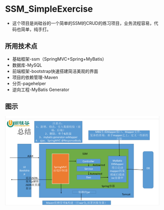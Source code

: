 # SSM_SimpleExercise
* 这个项目是尚硅谷的一个简单的SSM的CRUD的练习项目，业务流程容易，代码也简单，纯手打。

## 所用技术点
* 基础框架-ssm（SpringMVC+Spring+MyBatis）
* 数据库-MySQL
* 前端框架-bootstrap快速搭建简洁美观的界面
* 项目的依赖管理-Maven
* 分页-pagehelper
* 逆向工程-MyBatis Generator

## 图示
![show How about](https://github.com/GThuiert/SSM_SimpleExercise/raw/master/%E5%9B%BE%E7%A4%BA.png)
